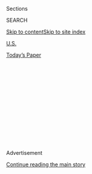 <div id="app">

<div>

<div>

<div>

<div class="NYTAppHideMasthead css-1q2w90k e1suatyy0">

<div class="section css-ui9rw0 e1suatyy2">

<div class="css-eph4ug er09x8g0">

<div class="css-6n7j50">

</div>

<span class="css-1dv1kvn">Sections</span>

<div class="css-10488qs">

<span class="css-1dv1kvn">SEARCH</span>

</div>

[Skip to content](#site-content)[Skip to site
index](#site-index)

</div>

<div id="masthead-section-label" class="css-1wr3we4 eaxe0e00">

[U.S.](https://www.nytimes3xbfgragh.onion/section/us)

</div>

<div class="css-10698na e1huz5gh0">

</div>

</div>

<div id="masthead-bar-one" class="section hasLinks css-15hmgas e1csuq9d3">

<div class="css-uqyvli e1csuq9d0">

</div>

<div class="css-1uqjmks e1csuq9d1">

</div>

<div class="css-9e9ivx">

[](https://myaccount.nytimes3xbfgragh.onion/auth/login?response_type=cookie&client_id=vi)

</div>

<div class="css-1bvtpon e1csuq9d2">

[Today’s
Paper](https://www.nytimes3xbfgragh.onion/section/todayspaper)

</div>

</div>

</div>

</div>

<div data-aria-hidden="false">

<div id="site-content" data-role="main">

<div>

<div class="css-1aor85t" style="opacity:0.000000001;z-index:-1;visibility:hidden">

<div class="css-1hqnpie">

<div class="css-epjblv">

<span class="css-17xtcya">[U.S.](/section/us)</span><span class="css-x15j1o">|</span><span class="css-fwqvlz">After
Missteps, U.S. Tightens Rules for Espionage
Cases</span>

</div>

<div class="css-k008qs">

<div class="css-1iwv8en">

<span class="css-18z7m18"></span>

<div>

</div>

</div>

<span class="css-1n6z4y">https://nyti.ms/1T3m4BY</span>

<div class="css-1705lsu">

<div class="css-4xjgmj">

<div class="css-4skfbu" data-role="toolbar" data-aria-label="Social Media Share buttons, Save button, and Comments Panel with current comment count" data-testid="share-tools">

  - 
  - 
  - 
  - 
    
    <div class="css-6n7j50">
    
    </div>

  - 

</div>

</div>

</div>

</div>

</div>

</div>

<div class="css-13pd83m">

</div>

<div id="top-wrapper" class="css-1sy8kpn">

<div id="top-slug" class="css-l9onyx">

Advertisement

</div>

[Continue reading the main
story](#after-top)

<div class="ad top-wrapper" style="text-align:center;height:100%;display:block;min-height:250px">

<div id="top" class="place-ad" data-position="top" data-size-key="top">

</div>

</div>

<div id="after-top">

</div>

</div>

<div id="sponsor-wrapper" class="css-1hyfx7x">

<div id="sponsor-slug" class="css-19vbshk">

Supported by

</div>

[Continue reading the main
story](#after-sponsor)

<div id="sponsor" class="ad sponsor-wrapper" style="text-align:center;height:100%;display:block">

</div>

<div id="after-sponsor">

</div>

</div>

<div class="css-1vkm6nb ehdk2mb0">

# After Missteps, U.S. Tightens Rules for Espionage Cases

</div>

<div class="css-79elbk" data-testid="photoviewer-wrapper">

<div class="css-z3e15g" data-testid="photoviewer-wrapper-hidden">

</div>

<div class="css-1a48zt4 ehw59r15" data-testid="photoviewer-children">

![<span class="css-16f3y1r e13ogyst0" data-aria-hidden="true">The
Justice Department last year dropped all charges against Xiaoxing Xi,
head of Temple University’s physics department; he had been accused of
sharing sensitive American-made technology with
China.</span><span class="css-cnj6d5 e1z0qqy90" itemprop="copyrightHolder"><span class="css-1ly73wi e1tej78p0">Credit...</span><span><span>Mark
Makela for The New York
Times</span></span></span>](https://static01.graylady3jvrrxbe.onion/images/2016/04/27/us/27espionage-web1/27espionage-web1-articleLarge.jpg?quality=75&auto=webp&disable=upscale)

</div>

</div>

<div class="css-xt80pu e12qa4dv0">

<div class="css-18e8msd">

<div class="css-vp77d3 epjyd6m0">

<div class="css-1baulvz">

By [<span class="css-1baulvz last-byline" itemprop="name">Matt
Apuzzo</span>](http://www.nytimes3xbfgragh.onion/by/matt-apuzzo)

</div>

</div>

  - April 26,
    2016

  - 
    
    <div class="css-4xjgmj">
    
    <div class="css-d8bdto" data-role="toolbar" data-aria-label="Social Media Share buttons, Save button, and Comments Panel with current comment count" data-testid="share-tools">
    
      - 
      - 
      - 
      - 
        
        <div class="css-6n7j50">
        
        </div>
    
      - 
    
    </div>
    
    </div>

</div>

</div>

<div class="section meteredContent css-1r7ky0e" name="articleBody" itemprop="articleBody">

<div class="css-1fanzo5 StoryBodyCompanionColumn">

<div class="css-53u6y8">

WASHINGTON — The Justice Department has issued new rules that give
prosecutors in Washington greater oversight and control over national
security cases after the collapse of several high-profile prosecutions
led to allegations that Chinese-Americans were being singled out as
spies.

The new rules are intended to prevent such missteps, but without
undermining a counterespionage mission that is a top priority for the
Obama administration.

In December 2014, the Justice Department dropped charges against two
former Eli Lilly scientists, Guoqing Cao and Shuyu Li, who had been
accused of leaking proprietary information to a Chinese drugmaker. Three
months later, prosecutors [dropped a
case](http://www.nytimes3xbfgragh.onion/2015/05/10/business/accused-of-spying-for-china-until-she-wasnt.html?_r=0)
against Sherry Chen, a government hydrologist in Ohio who had been
charged with secretly downloading information about dams.

Then in September, the Justice Department [dismissed all
charges](http://www.nytimes3xbfgragh.onion/2015/09/12/us/politics/us-drops-charges-that-professor-shared-technology-with-china.html)
against a Temple University professor, Xiaoxing Xi, after leading
physicists testified that prosecutors had entirely misunderstood the
science underpinning their case.

</div>

</div>

<div class="css-1fanzo5 StoryBodyCompanionColumn">

<div class="css-53u6y8">

“We cannot tolerate another case of Asian-Americans being wrongfully
suspected of espionage,” Representative Judy Chu, Democrat of
California, said last fall. “The profiling must end.”

While those cases raised the specter of Chinese espionage, none
explicitly charged the scientists as spies. The cases involved routine
criminal laws such as wire fraud, so national security prosecutors in
Washington did not oversee the cases.

In a letter last month to federal prosecutors nationwide, Deputy
Attorney General Sally Q. Yates said that would change. All cases
affecting national security, even tangentially, now require coordination
and oversight in Washington. That had always been the intention of the
rule, but Ms. Yates made it explicit.

“The term ‘national security issue’ is meant to be a broad one,” she
wrote.

Ms. Yates told federal prosecutors that consulting with experienced
national security prosecutors in Washington would help “ensure prompt,
consistent and effective responses” to national security cases.

The letter, which was not made public, was provided to The New York
Times by a government official.

John P. Carlin, the Justice Department’s top national security
prosecutor, [reorganized his
staff](http://www.mainjustice.com/2014/10/21/dojs-national-security-division-reorganizes-for-cyber-and-corporate-espionage-threats/)
in Washington in recent years to focus more aggressively on preventing
theft of America’s trade secrets. The new rules mean that espionage
experts will review cases like Dr. Xi’s. Such cases “shall be instituted
and conducted under the supervision” of Mr. Carlin or other top
officials, the
[rules](https://www.justice.gov/usam/usam-9-90000-national-security)
say.

</div>

</div>

<div class="css-1fanzo5 StoryBodyCompanionColumn">

<div class="css-53u6y8">

Peter R. Zeidenberg, a lawyer for the firm Arent Fox, who represented
Dr. Xi and Ms. Chen, called the new rules “a very positive step.”

</div>

</div>

<div class="css-79elbk" data-testid="photoviewer-wrapper">

<div class="css-z3e15g" data-testid="photoviewer-wrapper-hidden">

</div>

<div class="css-1a48zt4 ehw59r15" data-testid="photoviewer-children">

![<span class="css-16f3y1r e13ogyst0" data-aria-hidden="true">Sherry
Chen, a government hydrologist in Ohio, was charged with economic
espionage in 2014. The case was dropped five months
later.</span><span class="css-cnj6d5 e1z0qqy90" itemprop="copyrightHolder"><span class="css-1ly73wi e1tej78p0">Credit...</span><span>Maddie
McGarvey for The New York
Times</span></span>](https://static01.graylady3jvrrxbe.onion/images/2016/04/27/us/27espionage-web2/27espionage-web2-articleLarge.jpg?quality=75&auto=webp&disable=upscale)

</div>

</div>

<div class="css-1fanzo5 StoryBodyCompanionColumn">

<div class="css-53u6y8">

“It’s welcome, and it’s overdue,” he said. “A bad reaction would be
‘We’re not going to do anything. Everything is fine.’ ”

Several of the cases fell apart when defense lawyers confronted
prosecutors with new evidence or previewed the arguments they planned to
make in court. In traditional white-collar criminal investigations,
those conversations between prosecutors and defense lawyers often happen
before charges are filed. In cases involving even a whiff of espionage,
however, such conversations rarely happen. Authorities worry that
suspects, tipped off to the investigation, will run or destroy evidence.

The absence of those conversations makes it important, then, that such
cases receive an extra layer of review, defense lawyers said.

Ms. Yates did not mention the botched cases in her letter. But at the
Justice Department, they were regarded as unfortunate — and perhaps
preventable — black eyes that detracted from a string of successful
espionage prosecutions. The United States faces an onslaught of economic
espionage and other spying from China. Last year, Chinese hackers [stole
a trove of government
data](http://www.nytimes3xbfgragh.onion/2015/07/10/us/office-of-personnel-management-hackers-got-data-of-millions.html)
— including Social Security numbers and fingerprints — on more than 21
million people.

Last month, Su Bin, a [Chinese
businessman](http://bigstory.ap.org/article/2eb94d3ffb764e81bddac91c948e1956/chinese-man-pleads-guilty-us-hacking-case),
pleaded guilty to trying to hack into American defense contractors to
steal information on the F-22 and F-35 fighter jets and Boeing’s C-17
military cargo plane. In January, a Chinese citizen pleaded guilty to
[trying to steal corn
seeds](http://www.nytimes3xbfgragh.onion/2016/01/29/business/international/china-us-monsanto-dupont-corn.html)
from American companies and ship them to China to replicate their
genetic properties.

</div>

</div>

<div class="css-1fanzo5 StoryBodyCompanionColumn">

<div class="css-53u6y8">

In the Obama administration’s most direct confrontation with China, [the
Justice Department in 2014 charged five
members](http://www.nytimes3xbfgragh.onion/2014/05/22/world/asia/hacking-charges-threaten-further-damage-to-chinese-american-relations.html)of
the Chinese People’s Liberation Army with hacking into prominent
American companies.

Mr. Zeidenberg and others have argued that rushed cases create suspicion
and unfairly tarnish reputations. In the case against the Eli Lilly
scientists, prosecutors were unsparing in their description.

“If the superseding indictment in this case could be wrapped up in one
word, that word would be ‘traitor,’” Cynthia Ridgeway, an assistant
United States attorney, [told a federal
court](http://www.ibj.com/articles/43949-lilly-scientists-stole-55-million-in-trade-secrets-indictment-alleges)
in Indiana last year, according to the Indianapolis Business Journal.

The Justice Department gave no explanation for later dropping the case,
saying only that it was done “in the interests of justice.”

Prosecutors made a similar statement last year when dropping charges
against Dr. Xi. The dismissal suggested investigators did not understand
and did not do enough to learn the science before they brought charges.
Prosecutors had accused Dr. Xi, chairman of Temple’s physics department,
with sharing schematics for a piece of American-made laboratory
equipment, a pocket heater, with China. After leading scientists —
including the inventor of the pocket heater — testified that the
schematics showed an entirely different type of heater, the Justice
Department dropped the case.

Though prosecutors dropped charges against Ms. Chen, the government has
said [it intends to fire
her](http://www.nytimes3xbfgragh.onion/2015/09/16/technology/chinese-american-cleared-of-spying-charges-now-faces-firing.html).
She is fighting that decision.

</div>

</div>

</div>

<div>

</div>

<div>

</div>

<div>

</div>

<div>

<div id="bottom-wrapper" class="css-1ede5it">

<div id="bottom-slug" class="css-l9onyx">

Advertisement

</div>

[Continue reading the main
story](#after-bottom)

<div id="bottom" class="ad bottom-wrapper" style="text-align:center;height:100%;display:block;min-height:90px">

</div>

<div id="after-bottom">

</div>

</div>

</div>

</div>

</div>

## Site Index

<div>

</div>

## Site Information Navigation

  - [© <span>2020</span> <span>The New York Times
    Company</span>](https://help.nytimes3xbfgragh.onion/hc/en-us/articles/115014792127-Copyright-notice)

<!-- end list -->

  - [NYTCo](https://www.nytco.com/)
  - [Contact
    Us](https://help.nytimes3xbfgragh.onion/hc/en-us/articles/115015385887-Contact-Us)
  - [Work with us](https://www.nytco.com/careers/)
  - [Advertise](https://nytmediakit.com/)
  - [T Brand Studio](http://www.tbrandstudio.com/)
  - [Your Ad
    Choices](https://www.nytimes3xbfgragh.onion/privacy/cookie-policy#how-do-i-manage-trackers)
  - [Privacy](https://www.nytimes3xbfgragh.onion/privacy)
  - [Terms of
    Service](https://help.nytimes3xbfgragh.onion/hc/en-us/articles/115014893428-Terms-of-service)
  - [Terms of
    Sale](https://help.nytimes3xbfgragh.onion/hc/en-us/articles/115014893968-Terms-of-sale)
  - [Site
    Map](https://spiderbites.nytimes3xbfgragh.onion)
  - [Help](https://help.nytimes3xbfgragh.onion/hc/en-us)
  - [Subscriptions](https://www.nytimes3xbfgragh.onion/subscription?campaignId=37WXW)

</div>

</div>

</div>

</div>
